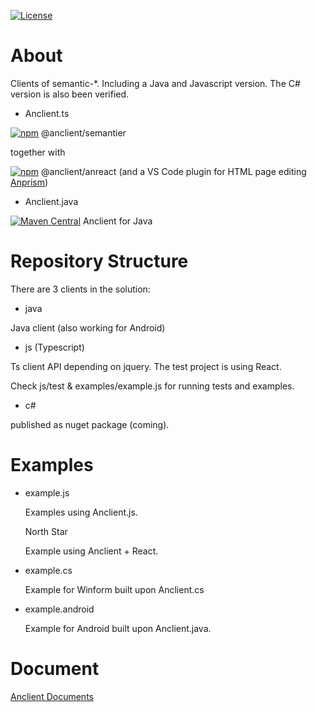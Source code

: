 [![License](http://img.shields.io/:license-apache-blue.svg)](http://www.apache.org/licenses/LICENSE-2.0.html)

# About

Clients of semantic-\*. Including a Java and Javascript version. The C# version
is also been verified.

- Anclient.ts

[![npm](https://img.shields.io/npm/v/@anclient/semantier?logo=npm)](https://npmjs.org/package/@anclient/semantier)
@anclient/semantier

together with

[![npm](https://img.shields.io/npm/v/@anclient/anreact?logo=npm)](https://npmjs.org/package/@anclient/anreact)
@anclient/anreact (and a VS Code plugin for HTML page editing [Anprism](https://github.dev/odys-z/Anclient/blob/master/js/anprism))

- Anclient.java

[![Maven Central](https://maven-badges.herokuapp.com/maven-central/io.github.odys-z/anclient.java/badge.svg)](https://maven-badges.herokuapp.com/maven-central/io.github.odys-z/anclient.java/)
Anclient for Java

# Repository Structure

There are 3 clients in the solution:

- java

Java client (also working for Android)

- js (Typescript)

Ts client API depending on jquery. The test project is using React.

Check js/test & examples/example.js for running tests and examples.

- c#

published as nuget package (coming).

# Examples

- example.js

    Examples using Anclient.js.

  North Star

    Example using Anclient + React.

- example.cs

    Example for Winform built upon Anclient.cs
    
- example.android

    Example for Android built upon Anclient.java.

# Document

[Anclient Documents](https://odys-z.github.io/Anclient)
